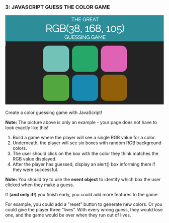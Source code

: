 ### 3: JAVASCRIPT GUESS THE COLOR GAME

![JavaScript RGB color guessing game](./image/JavaScript-RGB-color-guessing-game.png)

Create a color guessing game with JavaScript!

**Note:** The picture above is only an example - your page does not have to look exactly like this!

1.  Build a game where the player will see a single RGB value for a color.
2.  Underneath, the player will see six boxes with random RGB background colors. 
3.  The user should click on the box with the color they think matches the RGB value displayed.
4.  After the player has guessed, display an alert() box informing them if they were successful.

**Note:** You should try to use the **event object** to identify which box the user clicked when they make a guess.

If (**and only if!**) you finish early, you could add more features to the game.

For example, you could add a "reset" button to generate new colors. Or you could give the player three “lives”. With every wrong guess, they would lose one, and the game would be over when they run out of lives.
